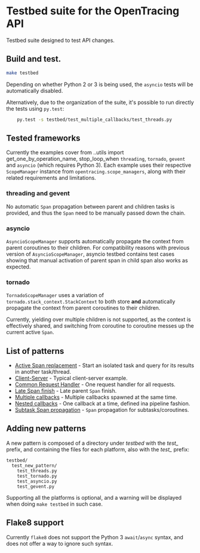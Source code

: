 # Testbed suite for the OpenTracing API

Testbed suite designed to test API changes.

## Build and test.

```sh
make testbed
```

Depending on whether Python 2 or 3 is being used, the `asyncio` tests will be automatically disabled.

Alternatively, due to the organization of the suite, it's possible to run directly the tests using `py.test`:

```sh
    py.test -s testbed/test_multiple_callbacks/test_threads.py
```

## Tested frameworks

Currently the examples cover from ..utils import get_one_by_operation_name, stop_loop_when
`threading`, `tornado`, `gevent` and `asyncio` (which requires Python 3). Each example uses their respective `ScopeManager` instance from `opentracing.scope_managers`, along with their related requirements and limitations.

### threading and gevent

No automatic `Span` propagation between parent and children tasks is provided, and thus the `Span` need to be manually passed down the chain.

### asyncio

`AsyncioScopeManager` supports automatically propagate the context from parent coroutines to their children. For compatibility reasons with previous version of `AsyncioScopeManager`, asyncio testbed contains test cases showing that manual activation of parent span in child span also works as expected. 

### tornado

`TornadoScopeManager` uses a variation of `tornado.stack_context.StackContext` to both store **and** automatically propagate the context from parent coroutines to their children. 

Currently, yielding over multiple children is not supported, as the context is effectively shared, and switching from coroutine to coroutine messes up the current active `Span`.

## List of patterns

- [Active Span replacement](test_active_span_replacement) - Start an isolated task and query for its results in another task/thread.
- [Client-Server](test_client_server) - Typical client-server example.
- [Common Request Handler](test_common_request_handler) - One request handler for all requests.
- [Late Span finish](test_late_span_finish) - Late parent `Span` finish.
- [Multiple callbacks](test_multiple_callbacks) - Multiple callbacks spawned at the same time.
- [Nested callbacks](test_nested_callbacks) - One callback at a time, defined ina pipeline fashion.
- [Subtask Span propagation](test_subtask_span_propagation) - `Span` propagation for subtasks/coroutines.

## Adding new patterns

A new pattern is composed of a directory under *testbed* with the *test_* prefix, and containing the files for each platform, also with the *test_* prefix:

```
testbed/
  test_new_pattern/
    test_threads.py
    test_tornado.py
    test_asyncio.py
    test_gevent.py
```

Supporting all the platforms is optional, and a warning will be displayed when doing `make testbed` in such case.

## Flake8 support

Currently `flake8` does not support the Python 3 `await`/`async` syntax, and does not offer a way to ignore such syntax.
